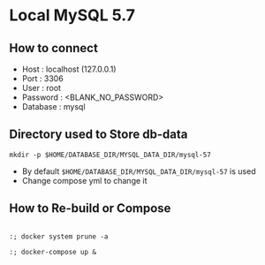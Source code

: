 # Local MySQL 5.7

## How to connect

- Host     : localhost (127.0.0.1)
- Port     : 3306
- User     : root
- Password : <BLANK_NO_PASSWORD>
- Database : mysql

## Directory used to Store db-data

````shell
mkdir -p $HOME/DATABASE_DIR/MYSQL_DATA_DIR/mysql-57
````

- By default `$HOME/DATABASE_DIR/MYSQL_DATA_DIR/mysql-57` is used
- Change compose yml to change it

## How to Re-build or Compose

````shell

:; docker system prune -a

:; docker-compose up &
 
````
